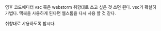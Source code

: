 영후
코드에디터
vsc 혹은 webstorm 취향대로 쓰고 싶은 것 쓰면 된다.
vsc가 확실히 가볍다. 맥북을 사용하게 된다면 웹스톰을 다시 사용 할 것 같다.

취향대로 샤용하도록 합시다.
